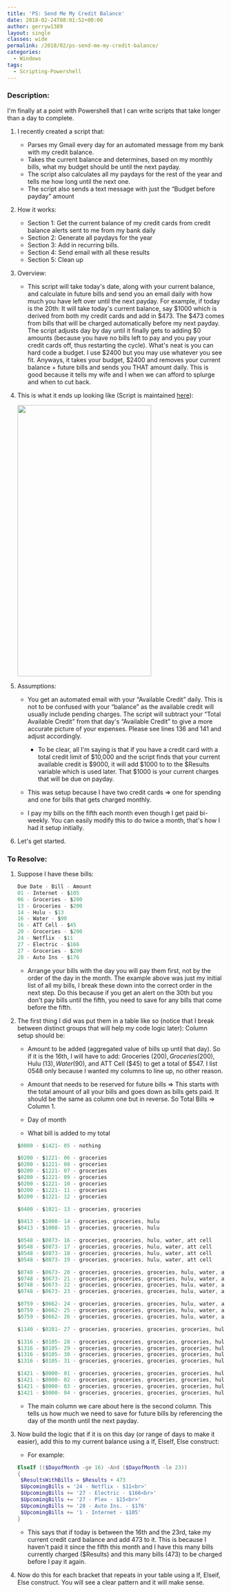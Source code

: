 ```yaml
---
title: 'PS: Send Me My Credit Balance'
date: 2018-02-24T08:01:52+00:00
author: gerryw1389
layout: single
classes: wide
permalink: /2018/02/ps-send-me-my-credit-balance/
categories:
  - Windows
tags:
  - Scripting-Powershell
---
```

<!--more-->

### Description:

I'm finally at a point with Powershell that I can write scripts that take longer than a day to complete. 

1. I recently created a script that:

   - Parses my Gmail every day for an automated message from my bank with my credit balance.
   - Takes the current balance and determines, based on my monthly bills, what my budget should be until the next payday.
   - The script also calculates all my paydays for the rest of the year and tells me how long until the next one.
   - The script also sends a text message with just the &#8220;Budget before payday&#8221; amount

2. How it works:
   - Section 1: Get the current balance of my credit cards from credit balance alerts sent to me from my bank daily  
   - Section 2: Generate all paydays for the year  
   - Section 3: Add in recurring bills.  
   - Section 4: Send email with all these results  
   - Section 5: Clean up

3. Overview:  
   - This script will take today's date, along with your current balance, and calculate in future bills and send you an email daily with how much you have left over until the next payday. For example, if today is the 20th: It will take today's current balance, say $1000 which is derived from both my credit cards and add in $473. The $473 comes from bills that will be charged automatically before my next payday. The script adjusts day by day until it finally gets to adding $0 amounts (because you have no bills left to pay and you pay your credit cards off, thus restarting the cycle). What's neat is you can hard code a budget. I use $2400 but you may use whatever you see fit. Anyways, it takes your budget, $2400 and removes your current balance + future bills and sends you THAT amount daily. This is good because it tells my wife and I when we can afford to splurge and when to cut back.

4. This is what it ends up looking like (Script is maintained [here](https://github.com/gerryw1389/powershell/blob/main/gwMisc/Public/Send-CreditBalance.ps1)):

   <img class="alignnone size-full wp-image-4994" src="https://automationadmin.com/assets/images/uploads/2018/02/credit-card.png" alt="" width="310" height="628" srcset="https://automationadmin.com/assets/images/uploads/2018/02/credit-card.png 310w, https://automationadmin.com/assets/images/uploads/2018/02/credit-card-148x300.png 148w" sizes="(max-width: 310px) 100vw, 310px" /> 

5. Assumptions:  

   - You get an automated email with your &#8220;Available Credit&#8221; daily. This is not to be confused with your &#8220;balance&#8221; as the available credit will usually include pending charges. The script will subtract your &#8220;Total Available Credit&#8221; from that day's &#8220;Available Credit&#8221; to give a more accurate picture of your expenses. Please see lines 136 and 141 and adjust accordingly.

     - To be clear, all I'm saying is that if you have a credit card with a total credit limit of $10,000 and the script finds that your current available credit is $9000, it will add $1000 to to the $Results variable which is used later. That $1000 is your current charges that will be due on payday.

   - This was setup because I have two credit cards => one for spending and one for bills that gets charged monthly.  
   - I pay my bills on the fifth each month even though I get paid bi-weekly. You can easily modify this to do twice a month, that's how I had it setup initially.

6. Let's get started. 

### To Resolve:

1. Suppose I have these bills:

   ```powershell
   Due Date - Bill - Amount
   01 - Internet - $105
   06 - Groceries - $200
   13 - Groceries - $200
   14 - Hulu - $13
   16 - Water - $90
   16 - ATT Cell - $45
   20 - Groceries - $200
   24 - Netflix - $11
   27 - Electric - $166
   27 - Groceries - $200
   28 - Auto Ins - $176
   ```

   - Arrange your bills with the day you will pay them first, not by the order of the day in the month. The example above was just my initial list of all my bills, I break these down into the correct order in the next step. Do this because if you get an alert on the 30th but you don't pay bills until the fifth, you need to save for any bills that come before the fifth.

2. The first thing I did was put them in a table like so (notice that I break between distinct groups that will help my code logic later): Column setup should be:

   - Amount to be added (aggregated value of bills up until that day). So if it is the 16th, I will have to add: Groceries ($200), Groceries ($200), Hulu ($13), Water ($90), and ATT Cell ($45) to get a total of $547. I list 0548 only because I wanted my columns to line up, no other reason.

   - Amount that needs to be reserved for future bills => This starts with the total amount of all your bills and goes down as bills gets paid. It should be the same as column one but in reverse. So Total Bills => Column 1.

   - Day of month

   - What bill is added to my total

   ```powershell
   $0000 - $1421- 05 - nothing

   $0200 - $1221- 06 - groceries
   $0200 - $1221- 08 - groceries
   $0200 - $1221- 07 - groceries
   $0200 - $1221- 09 - groceries
   $0200 - $1221- 10 - groceries
   $0200 - $1221- 11 - groceries
   $0200 - $1221- 12 - groceries

   $0400 - $1021- 13 - groceries, groceries

   $0413 - $1008- 14 - groceries, groceries, hulu
   $0413 - $1008- 15 - groceries, groceries, hulu

   $0548 - $0873- 16 - groceries, groceries, hulu, water, att cell
   $0548 - $0873- 17 - groceries, groceries, hulu, water, att cell
   $0548 - $0873- 18 - groceries, groceries, hulu, water, att cell
   $0548 - $0873- 19 - groceries, groceries, hulu, water, att cell

   $0748 - $0673- 20 - groceries, groceries, groceries, hulu, water, att cell
   $0748 - $0673- 21 - groceries, groceries, groceries, hulu, water, att cell
   $0748 - $0673- 22 - groceries, groceries, groceries, hulu, water, att cell
   $0748 - $0673- 23 - groceries, groceries, groceries, hulu, water, att cell

   $0759 - $0662- 24 - groceries, groceries, groceries, hulu, water, att cell, netflix
   $0759 - $0662- 25 - groceries, groceries, groceries, hulu, water, att cell, netflix
   $0759 - $0662- 26 - groceries, groceries, groceries, hulu, water, att cell, netflix

   $1140 - $0281- 27 - groceries, groceries, groceries, groceries, hulu, water, att cell, netflix, electric, plex

   $1316 - $0105- 28 - groceries, groceries, groceries, groceries, hulu, water, att cell, netflix, electric, plex, auto ins
   $1316 - $0105- 29 - groceries, groceries, groceries, groceries, hulu, water, att cell, netflix, electric, plex, auto ins
   $1316 - $0105- 30 - groceries, groceries, groceries, groceries, hulu, water, att cell, netflix, electric, plex, auto ins
   $1316 - $0105- 31 - groceries, groceries, groceries, groceries, hulu, water, att cell, netflix, electric, plex, auto ins

   $1421 - $0000- 01 - groceries, groceries, groceries, groceries, hulu, water, att cell, netflix, electric, plex, auto ins, internet
   $1421 - $0000- 02 - groceries, groceries, groceries, groceries, hulu, water, att cell, netflix, electric, plex, auto ins, internet
   $1421 - $0000- 03 - groceries, groceries, groceries, groceries, hulu, water, att cell, netflix, electric, plex, auto ins, internet
   $1421 - $0000- 04 - groceries, groceries, groceries, groceries, hulu, water, att cell, netflix, electric, plex, auto ins, internet
   ```

   - The main column we care about here is the second column. This tells us how much we need to save for future bills by referencing the day of the month until the next payday.

3. Now build the logic that if it is on this day (or range of days to make it easier), add this to my current balance using a If, ElseIf, Else construct:  

   - For example:

   ```powershell
   ElseIf (($DayofMonth -ge 16) -And ($DayofMonth -le 23))
   {
   	$ResultsWithBills = $Results + 473
   	$UpcomingBills = '24 - Netflix - $11<br>'
   	$UpcomingBills += '27 - Electric - $166<br>'
   	$UpcomingBills += '27 - Plex - $15<br>'
   	$UpcomingBills += '28 - Auto Ins. - $176'
   	$UpcomingBills += '1 - Internet - $105'
   }
   ```

   - This says that if today is between the 16th and the 23rd, take my current credit card balance and add 473 to it. This is because I haven't paid it since the fifth this month and I have this many bills currently charged ($Results) and this many bills (473) to be charged before I pay it again.

4. Now do this for each bracket that repeats in your table using a If, Elseif, Else construct. You will see a clear pattern and it will make sense.

